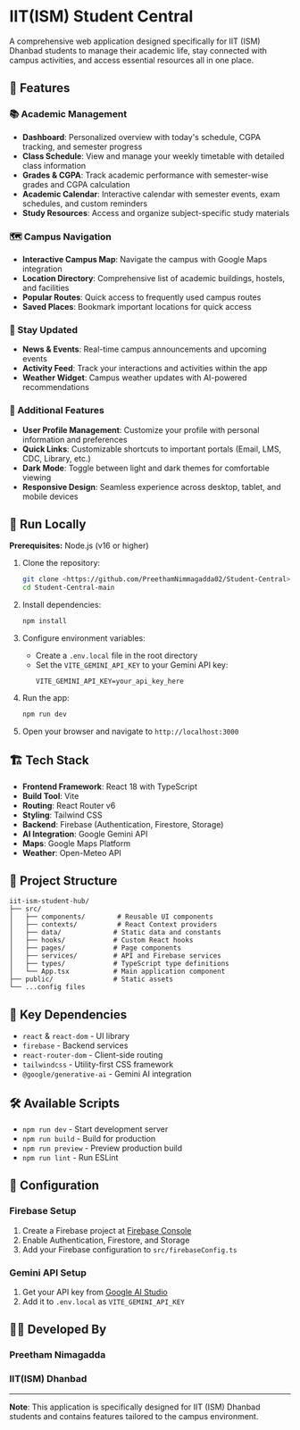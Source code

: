 # IIT(ISM) Student Central

A comprehensive web application designed specifically for IIT (ISM) Dhanbad students to manage their academic life, stay connected with campus activities, and access essential resources all in one place.

## 🌟 Features

### 📚 Academic Management
- **Dashboard**: Personalized overview with today's schedule, CGPA tracking, and semester progress
- **Class Schedule**: View and manage your weekly timetable with detailed class information
- **Grades & CGPA**: Track academic performance with semester-wise grades and CGPA calculation
- **Academic Calendar**: Interactive calendar with semester events, exam schedules, and custom reminders
- **Study Resources**: Access and organize subject-specific study materials

### 🗺️ Campus Navigation
- **Interactive Campus Map**: Navigate the campus with Google Maps integration
- **Location Directory**: Comprehensive list of academic buildings, hostels, and facilities
- **Popular Routes**: Quick access to frequently used campus routes
- **Saved Places**: Bookmark important locations for quick access

### 📰 Stay Updated
- **News & Events**: Real-time campus announcements and upcoming events
- **Activity Feed**: Track your interactions and activities within the app 
- **Weather Widget**: Campus weather updates with AI-powered recommendations

### 🎯 Additional Features
- **User Profile Management**: Customize your profile with personal information and preferences
- **Quick Links**: Customizable shortcuts to important portals (Email, LMS, CDC, Library, etc.)
- **Dark Mode**: Toggle between light and dark themes for comfortable viewing
- **Responsive Design**: Seamless experience across desktop, tablet, and mobile devices

## 🚀 Run Locally

**Prerequisites:**  Node.js (v16 or higher)

1. Clone the repository:
   ```bash
   git clone <https://github.com/PreethamNimmagadda02/Student-Central>
   cd Student-Central-main
   ```

2. Install dependencies:
   ```bash
   npm install
   ```

3. Configure environment variables:
   - Create a `.env.local` file in the root directory
   - Set the `VITE_GEMINI_API_KEY` to your Gemini API key:
     ```
     VITE_GEMINI_API_KEY=your_api_key_here
     ```

4. Run the app:
   ```bash
   npm run dev
   ```

5. Open your browser and navigate to `http://localhost:3000`

## 🏗️ Tech Stack

- **Frontend Framework**: React 18 with TypeScript
- **Build Tool**: Vite
- **Routing**: React Router v6
- **Styling**: Tailwind CSS
- **Backend**: Firebase (Authentication, Firestore, Storage)
- **AI Integration**: Google Gemini API
- **Maps**: Google Maps Platform
- **Weather**: Open-Meteo API

## 📁 Project Structure

```
iit-ism-student-hub/
├── src/
│   ├── components/        # Reusable UI components
│   ├── contexts/          # React Context providers
│   ├── data/             # Static data and constants
│   ├── hooks/            # Custom React hooks
│   ├── pages/            # Page components
│   ├── services/         # API and Firebase services
│   ├── types/            # TypeScript type definitions
│   └── App.tsx           # Main application component
├── public/               # Static assets
└── ...config files
```

## 🔑 Key Dependencies

- `react` & `react-dom` - UI library
- `firebase` - Backend services
- `react-router-dom` - Client-side routing
- `tailwindcss` - Utility-first CSS framework
- `@google/generative-ai` - Gemini AI integration

## 🛠️ Available Scripts

- `npm run dev` - Start development server
- `npm run build` - Build for production
- `npm run preview` - Preview production build
- `npm run lint` - Run ESLint

## 📝 Configuration

### Firebase Setup
1. Create a Firebase project at [Firebase Console](https://console.firebase.google.com/)
2. Enable Authentication, Firestore, and Storage
3. Add your Firebase configuration to `src/firebaseConfig.ts`

### Gemini API Setup
1. Get your API key from [Google AI Studio](https://makersuite.google.com/app/apikey)
2. Add it to `.env.local` as `VITE_GEMINI_API_KEY`

## 👨‍💻 Developed By

### Preetham Nimagadda
### IIT(ISM) Dhanbad

---

**Note**: This application is specifically designed for IIT (ISM) Dhanbad students and contains features tailored to the campus environment.

